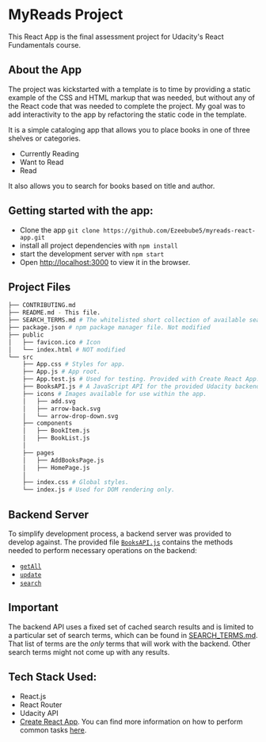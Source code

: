 # MyReads Project

This React App is the final assessment project for Udacity's React Fundamentals course. 

## About the App
The project was kickstarted with a template is to time by providing a static example of the CSS and HTML markup that was needed, but without any of the React code that was needed to complete the project. My goal was to add interactivity to the app by refactoring the static code in the template.

It is a simple cataloging app that allows you to place books in one of three shelves or categories.

* Currently Reading
* Want to Read
* Read

It also allows you to search for books based on title and author.

## Getting started with the app:

* Clone the app `git clone https://github.com/Ezeebube5/myreads-react-app.git`
* install all project dependencies with `npm install`
* start the development server with `npm start`
* Open [http://localhost:3000](http://localhost:3000) to view it in the browser.

## Project Files
```bash
├── CONTRIBUTING.md
├── README.md - This file.
├── SEARCH_TERMS.md # The whitelisted short collection of available search terms for use with the app.
├── package.json # npm package manager file. Not modified
├── public
│   ├── favicon.ico # Icon
│   └── index.html # NOT modified
└── src
    ├── App.css # Styles for app.
    ├── App.js # App root. 
    ├── App.test.js # Used for testing. Provided with Create React App. Testing was encouraged, but not required.
    ├── BooksAPI.js # A JavaScript API for the provided Udacity backend. Instructions for the methods are below.
    ├── icons # Images available for use within the app.
    │   ├── add.svg
    │   ├── arrow-back.svg
    │   └── arrow-drop-down.svg
    ├── components 
    │   ├── BookItem.js
    │   ├── BookList.js
    │  
    ├── pages 
    │   ├── AddBooksPage.js
    │   ├── HomePage.js
    │   
    ├── index.css # Global styles.
    └── index.js # Used for DOM rendering only.
```


## Backend Server

To simplify development process, a backend server was provided to develop against. The provided file [`BooksAPI.js`](src/BooksAPI.js) contains the methods needed to perform necessary operations on the backend:

* [`getAll`](#getall)
* [`update`](#update)
* [`search`](#search)


## Important
The backend API uses a fixed set of cached search results and is limited to a particular set of search terms, which can be found in [SEARCH_TERMS.md](SEARCH_TERMS.md). That list of terms are the _only_ terms that will work with the backend. Other search terms might not come up with any results.

## Tech Stack Used:
* React.js
* React Router
* Udacity API
* [Create React App](https://github.com/facebookincubator/create-react-app). You can find more information on how to perform common tasks [here](https://github.com/facebookincubator/create-react-app/blob/master/packages/react-scripts/template/README.md).

